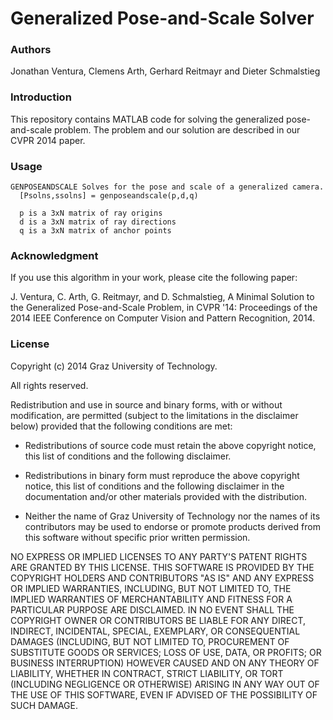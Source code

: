Generalized Pose-and-Scale Solver
=================================

### Authors
Jonathan Ventura, Clemens Arth, Gerhard Reitmayr and Dieter Schmalstieg

### Introduction
This repository contains MATLAB code for solving the generalized pose-and-scale problem.
The problem and our solution are described in our CVPR 2014 paper.

### Usage
	GENPOSEANDSCALE Solves for the pose and scale of a generalized camera.
	  [Psolns,ssolns] = genposeandscale(p,d,q)

	  p is a 3xN matrix of ray origins
	  d is a 3xN matrix of ray directions
	  q is a 3xN matrix of anchor points

### Acknowledgment
If you use this algorithm in your work, please cite the following paper:

J. Ventura, C. Arth, G. Reitmayr, and D. Schmalstieg,
A Minimal Solution to the Generalized Pose-and-Scale Problem, in CVPR '14: Proceedings of the 2014 IEEE Conference on Computer Vision and Pattern Recognition, 2014.

### License
Copyright (c) 2014 Graz University of Technology.

All rights reserved.

Redistribution and use in source and binary forms, with or without
modification, are permitted (subject to the limitations in the disclaimer
below) provided that the following conditions are met:

 * Redistributions of source code must retain the above copyright
   notice, this list of conditions and the following disclaimer.

 * Redistributions in binary form must reproduce the above copyright
   notice, this list of conditions and the following disclaimer in the
   documentation and/or other materials provided with the distribution.

 * Neither the name of Graz University of Technology nor the names of its
   contributors may be used to endorse or promote products derived from this
   software without specific prior written permission.

NO EXPRESS OR IMPLIED LICENSES TO ANY PARTY'S PATENT RIGHTS ARE GRANTED BY THIS
LICENSE.  THIS SOFTWARE IS PROVIDED BY THE COPYRIGHT HOLDERS AND CONTRIBUTORS
"AS IS" AND ANY EXPRESS OR IMPLIED WARRANTIES, INCLUDING, BUT NOT LIMITED TO,
THE IMPLIED WARRANTIES OF MERCHANTABILITY AND FITNESS FOR A PARTICULAR PURPOSE
ARE DISCLAIMED. IN NO EVENT SHALL THE COPYRIGHT OWNER OR CONTRIBUTORS BE LIABLE
FOR ANY DIRECT, INDIRECT, INCIDENTAL, SPECIAL, EXEMPLARY, OR CONSEQUENTIAL
DAMAGES (INCLUDING, BUT NOT LIMITED TO, PROCUREMENT OF SUBSTITUTE GOODS OR
SERVICES; LOSS OF USE, DATA, OR PROFITS; OR BUSINESS INTERRUPTION) HOWEVER
CAUSED AND ON ANY THEORY OF LIABILITY, WHETHER IN CONTRACT, STRICT LIABILITY,
OR TORT (INCLUDING NEGLIGENCE OR OTHERWISE) ARISING IN ANY WAY OUT OF THE USE
OF THIS SOFTWARE, EVEN IF ADVISED OF THE POSSIBILITY OF SUCH DAMAGE.
